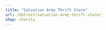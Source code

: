 ```yaml
---
title: "Salvation Army Thrift Store"
url: /detroit/salvation-army-thrift-store/
shop: charity
---
```

